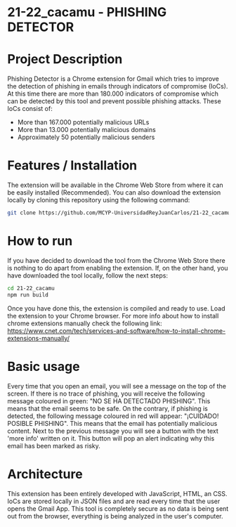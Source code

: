 # 21-22_cacamu - PHISHING DETECTOR

# Project Description

Phishing Detector is a Chrome extension for Gmail which tries to improve the detection of phishing in emails through indicators of compromise (IoCs).
At this time there are more than 180.000 indicators of compromise which can be detected by this tool and prevent possible phishing attacks.
These IoCs consist of:
- More than 167.000 potentially malicious URLs
- More than 13.000 potentially malicious domains
- Approximately 50 potentially malicious senders

# Features / Installation
The extension will be available in the Chrome Web Store from where it can be easily installed (Recommended).
You can also download the extension locally by cloning this repository using the following command:

```bash
git clone https://github.com/MCYP-UniversidadReyJuanCarlos/21-22_cacamu.git
```

# How to run
If you have decided to download the tool from the Chrome Web Store there is nothing to do apart from enabling the extension.
If, on the other hand, you have downloaded the tool locally, follow the next steps:

```bash
cd 21-22_cacamu
npm run build
```
Once you have done this, the extension is compiled and ready to use.
Load the extension to your Chrome browser. For more info about how to install chrome extensions manually check the following link: https://www.cnet.com/tech/services-and-software/how-to-install-chrome-extensions-manually/
# Basic usage

Every time that you open an email, you will see a message on the top of the screen.
If there is no trace of phishing, you will receive the following message coloured in green: "NO SE HA DETECTADO PHISHING". This means that the email seems to be safe.
On the contrary, if phishing is detected, the following message coloured in red will appear: "¡CUIDADO! POSIBLE PHISHING". This means that the email has potentially malicious content. Next to the previous message you will see a button with the text 'more info' written on it. This button will pop an alert indicating why this email has been marked as risky.


# Architecture

This extension has been entirely developed with JavaScript, HTML, an CSS.  IoCs are stored locally in JSON files and are read every time that the user opens the Gmail App.
This tool is completely secure as no data is being sent out from the browser, everything is being analyzed in the user's computer.